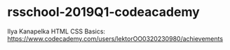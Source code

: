 # rsschool-2019Q1-codeacademy
Ilya Kanapelka
HTML CSS Basics: https://www.codecademy.com/users/lektorOO0320230980/achievements